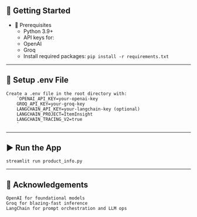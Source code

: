 ## 🚀 Getting Started

- 🔧 Prerequisites
  - Python 3.9+
  - API keys for:
  - OpenAI
  - Groq
  - Install required packages: `pip install -r requirements.txt`

---
 
## 📁 Setup .env File
    Create a .env file in the root directory with: 
        `OPENAI_API_KEY=your-openai-key
        GROQ_API_KEY=your-groq-key
        LANGCHAIN_API_KEY=your-langchain-key (optional)
        LANGCHAIN_PROJECT=ItemInsight
        LANGCHAIN_TRACING_V2=true
        `
---

## ▶️ Run the App
  `streamlit run product_info.py`

---
## 🙌 Acknowledgements

    OpenAI for foundational models
    Groq for blazing-fast inference
    LangChain for prompt orchestration and LLM ops